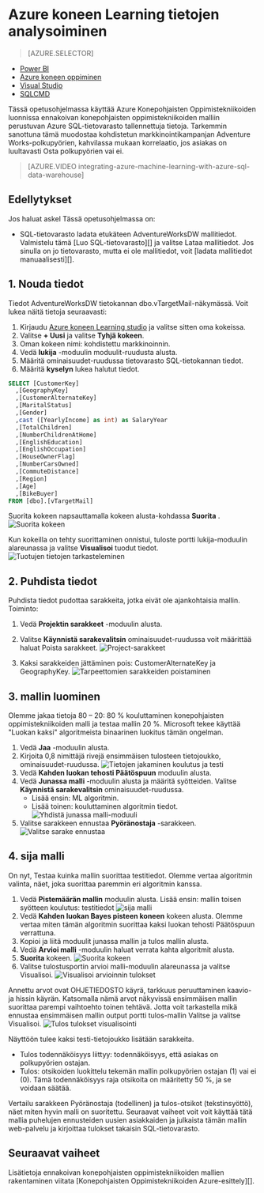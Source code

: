 <properties
   pageTitle="Azure koneen Learning tietojen analysoiminen | Microsoft Azure"
   description="Azure Konepohjaisten Oppimistekniikoiden avulla voit luoda ennakoivan konepohjaisten oppimistekniikoiden malliin perustuvan Azure SQL-tietovarasto tallennettuja tietoja."
   services="sql-data-warehouse"
   documentationCenter="NA"
   authors="kevinvngo"
   manager="barbkess"
   editor=""/>

<tags
   ms.service="sql-data-warehouse"
   ms.devlang="NA"
   ms.topic="get-started-article"
   ms.tgt_pltfrm="NA"
   ms.workload="data-services"
   ms.date="09/14/2016"
   ms.author="kevin;barbkess;sonyama"/>

# <a name="analyze-data-with-azure-machine-learning"></a>Azure koneen Learning tietojen analysoiminen

> [AZURE.SELECTOR]
- [Power BI](sql-data-warehouse-get-started-visualize-with-power-bi.md)
- [Azure koneen oppiminen](sql-data-warehouse-get-started-analyze-with-azure-machine-learning.md)
- [Visual Studio](sql-data-warehouse-query-visual-studio.md)
- [SQLCMD](sql-data-warehouse-get-started-connect-sqlcmd.md) 

Tässä opetusohjelmassa käyttää Azure Konepohjaisten Oppimistekniikoiden luonnissa ennakoivan konepohjaisten oppimistekniikoiden malliin perustuvan Azure SQL-tietovarasto tallennettuja tietoja. Tarkemmin sanottuna tämä muodostaa kohdistetun markkinointikampanjan Adventure Works-polkupyörien, kahvilassa mukaan korrelaatio, jos asiakas on luultavasti Osta polkupyörien vai ei.

> [AZURE.VIDEO integrating-azure-machine-learning-with-azure-sql-data-warehouse]


## <a name="prerequisites"></a>Edellytykset
Jos haluat askel Tässä opetusohjelmassa on:

- SQL-tietovarasto ladata etukäteen AdventureWorksDW mallitiedot. Valmistelu tämä [Luo SQL-tietovarasto][] ja valitse Lataa mallitiedot. Jos sinulla on jo tietovarasto, mutta ei ole mallitiedot, voit [ladata mallitiedot manuaalisesti][].

## <a name="1-get-data"></a>1. Nouda tiedot
Tiedot AdventureWorksDW tietokannan dbo.vTargetMail-näkymässä. Voit lukea näitä tietoja seuraavasti:

1. Kirjaudu [Azure koneen Learning studio][] ja valitse sitten oma kokeissa.
2. Valitse **+ Uusi** ja valitse **Tyhjä kokeen**.
3. Oman kokeen nimi: kohdistettu markkinoinnin.
4. Vedä **lukija** -moduulin moduulit-ruudusta alusta.
5. Määritä ominaisuudet-ruudussa tietovarasto SQL-tietokannan tiedot.
6. Määritä **kyselyn** lukea halutut tiedot.

```sql
SELECT [CustomerKey]
  ,[GeographyKey]
  ,[CustomerAlternateKey]
  ,[MaritalStatus]
  ,[Gender]
  ,cast ([YearlyIncome] as int) as SalaryYear
  ,[TotalChildren]
  ,[NumberChildrenAtHome]
  ,[EnglishEducation]
  ,[EnglishOccupation]
  ,[HouseOwnerFlag]
  ,[NumberCarsOwned]
  ,[CommuteDistance]
  ,[Region]
  ,[Age]
  ,[BikeBuyer]
FROM [dbo].[vTargetMail]
```

Suorita kokeen napsauttamalla kokeen alusta-kohdassa **Suorita** .
![Suorita kokeen][1]


Kun kokeilla on tehty suorittaminen onnistui, tuloste portti lukija-moduulin alareunassa ja valitse **Visualisoi** tuodut tiedot.
![Tuotujen tietojen tarkasteleminen][3]


## <a name="2-clean-the-data"></a>2. Puhdista tiedot
Puhdista tiedot pudottaa sarakkeita, jotka eivät ole ajankohtaisia mallin. Toiminto:

1. Vedä **Projektin sarakkeet** -moduulin alusta.
2. Valitse **Käynnistä sarakevalitsin** ominaisuudet-ruudussa voit määrittää haluat Poista sarakkeet.
![Project-sarakkeet][4]

3. Kaksi sarakkeiden jättäminen pois: CustomerAlternateKey ja GeographyKey.
![Tarpeettomien sarakkeiden poistaminen][5]


## <a name="3-build-the-model"></a>3. mallin luominen
Olemme jakaa tietoja 80 – 20: 80 % kouluttaminen konepohjaisten oppimistekniikoiden malli ja testaa mallin 20 %. Microsoft tekee käyttää "Luokan kaksi" algoritmeista binaarinen luokitus tämän ongelman.

1. Vedä **Jaa** -moduulin alusta.
2. Kirjoita 0,8 nimittäjä rivejä ensimmäisen tulosteen tietojoukko, ominaisuudet-ruudussa.
![Tietojen jakaminen koulutus ja testi][6]
3. Vedä **Kahden luokan tehosti Päätöspuun** moduulin alusta.
4. Vedä **Junassa malli** -moduulin alusta ja määritä syötteiden. Valitse **Käynnistä sarakevalitsin** ominaisuudet-ruudussa.
      - Lisää ensin: ML algoritmin.
      - Lisää toinen: kouluttaminen algoritmin tiedot.
![Yhdistä junassa malli-moduuli][7]
5. Valitse sarakkeen ennustaa **Pyöränostaja** -sarakkeen.
![Valitse sarake ennustaa][8]


## <a name="4-score-the-model"></a>4. sija malli
On nyt, Testaa kuinka mallin suorittaa testitiedot. Olemme vertaa algoritmin valinta, näet, joka suorittaa paremmin eri algoritmin kanssa.

1. Vedä **Pistemäärän mallin** moduulin alusta.
    Lisää ensin: mallin toisen syötteen koulutus: testitiedot ![sija malli][9]
2. Vedä **Kahden luokan Bayes pisteen koneen** kokeen alusta. Olemme vertaa miten tämän algoritmin suorittaa kaksi luokan tehosti Päätöspuun verrattuna.
3. Kopioi ja liitä moduulit junassa mallin ja tulos mallin alusta.
4. Vedä **Arvioi malli** -moduulin haluat verrata kahta algoritmit alusta.
5. **Suorita** kokeen.
![Suorita kokeen][10]
6. Valitse tulostusportin arvioi malli-moduulin alareunassa ja valitse Visualisoi.
![Visualisoi arvioinnin tulokset][11]

Annettu arvot ovat OHJETIEDOSTO käyrä, tarkkuus peruuttaminen kaavio- ja hissin käyrän. Katsomalla nämä arvot näkyvissä ensimmäisen mallin suorittaa parempi vaihtoehto toinen tehtävä. Jotta voit tarkastella mikä ennustaa ensimmäisen mallin output portti tulos-mallin Valitse ja valitse Visualisoi.
![Tulos tulokset visualisointi][12]

Näyttöön tulee kaksi testi-tietojoukko lisätään sarakkeita.

- Tulos todennäköisyys liittyy: todennäköisyys, että asiakas on polkupyörien ostajan.
- Tulos: otsikoiden luokittelu tekemän mallin polkupyörien ostajan (1) vai ei (0). Tämä todennäköisyys raja otsikoita on määritetty 50 %, ja se voidaan säätää.

Vertailu sarakkeen Pyöränostaja (todellinen) ja tulos-otsikot (tekstinsyöttö), näet miten hyvin malli on suoritettu. Seuraavat vaiheet voit voit käyttää tätä mallia puhelujen ennusteiden uusien asiakkaiden ja julkaista tämän mallin web-palvelu ja kirjoittaa tulokset takaisin SQL-tietovarasto.

## <a name="next-steps"></a>Seuraavat vaiheet

Lisätietoja ennakoivan konepohjaisten oppimistekniikoiden mallien rakentaminen viitata [Konepohjaisten Oppimistekniikoiden Azure-esittely][].

<!--Image references-->
[1]: media/sql-data-warehouse-get-started-analyze-with-azure-machine-learning/img1_reader.png
[2]: media/sql-data-warehouse-get-started-analyze-with-azure-machine-learning/img2_visualize.png
[3]: media/sql-data-warehouse-get-started-analyze-with-azure-machine-learning/img3_readerdata.png
[4]: media/sql-data-warehouse-get-started-analyze-with-azure-machine-learning/img4_projectcolumns.png
[5]: media/sql-data-warehouse-get-started-analyze-with-azure-machine-learning/img5_columnselector.png
[6]: media/sql-data-warehouse-get-started-analyze-with-azure-machine-learning/img6_split.png
[7]: media/sql-data-warehouse-get-started-analyze-with-azure-machine-learning/img7_train.png
[8]: media/sql-data-warehouse-get-started-analyze-with-azure-machine-learning/img8_traincolumnselector.png
[9]: media/sql-data-warehouse-get-started-analyze-with-azure-machine-learning/img9_score.png
[10]: media/sql-data-warehouse-get-started-analyze-with-azure-machine-learning/img10_evaluate.png
[11]: media/sql-data-warehouse-get-started-analyze-with-azure-machine-learning/img11_evalresults.png
[12]: media/sql-data-warehouse-get-started-analyze-with-azure-machine-learning/img12_scoreresults.png


<!--Article references-->
[Azure koneen Learning studio]:https://studio.azureml.net/
[Koneen Learning Azure-esittely]:https://azure.microsoft.com/documentation/articles/machine-learning-what-is-machine-learning/
[Lataa mallitiedot manuaalisesti]: sql-data-warehouse-load-sample-databases.md
[SQL-tietovarasto luominen]: sql-data-warehouse-get-started-provision.md
